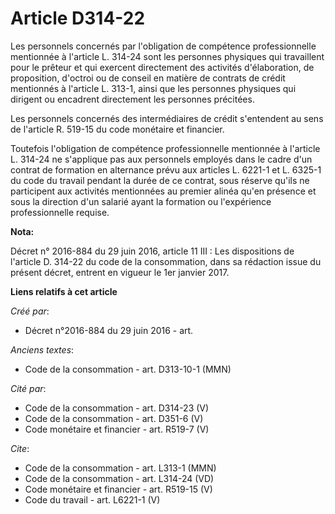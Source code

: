 # Article D314-22

Les personnels concernés par l'obligation de compétence professionnelle mentionnée à l'article L. 314-24 sont les personnes
physiques qui travaillent pour le prêteur et qui exercent directement des activités d'élaboration, de proposition, d'octroi
ou de conseil en matière de contrats de crédit mentionnés à l'article L. 313-1, ainsi que les personnes physiques qui
dirigent ou encadrent directement les personnes précitées. 

Les personnels concernés des intermédiaires de crédit s'entendent au sens de l'article R. 519-15 du code monétaire et
financier. 

Toutefois l'obligation de compétence professionnelle mentionnée à l'article L. 314-24 ne s'applique pas aux personnels
employés dans le cadre d'un contrat de formation en alternance prévu aux articles L. 6221-1 et L. 6325-1 du code du travail
pendant la durée de ce contrat, sous réserve qu'ils ne participent aux activités mentionnées au premier alinéa qu'en présence
et sous la direction d'un salarié ayant la formation ou l'expérience professionnelle requise.

**Nota:**

Décret n° 2016-884 du 29 juin 2016, article 11 III : Les dispositions de l'article D. 314-22 du code de la consommation, dans
sa rédaction issue du présent décret, entrent en vigueur le 1er janvier 2017.

**Liens relatifs à cet article**

_Créé par_:

  - Décret n°2016-884 du 29 juin 2016 - art.

_Anciens textes_:

  - Code de la consommation - art. D313-10-1 (MMN)

_Cité par_:

  - Code de la consommation - art. D314-23 (V)
  - Code de la consommation - art. D351-6 (V)
  - Code monétaire et financier - art. R519-7 (V)

_Cite_:

  - Code de la consommation - art. L313-1 (MMN)
  - Code de la consommation - art. L314-24 (VD)
  - Code monétaire et financier - art. R519-15 (V)
  - Code du travail - art. L6221-1 (V)
